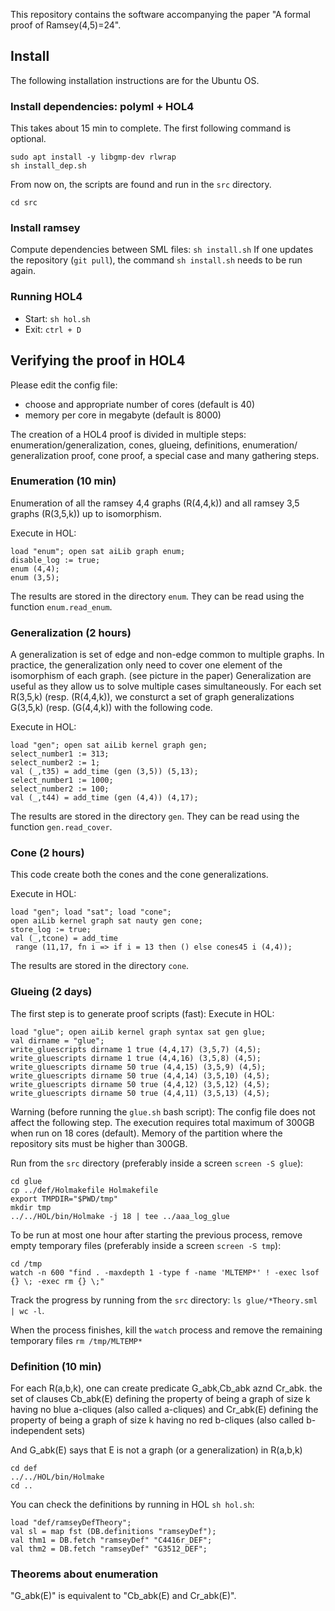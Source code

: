 This repository contains the software accompanying the paper 
"A formal proof of Ramsey(4,5)=24". 

## Install
The following installation instructions are for the Ubuntu OS.


### Install dependencies: polyml + HOL4
This takes about 15 min to complete. The first following command is optional.
``` 
sudo apt install -y libgmp-dev rlwrap
sh install_dep.sh
```

From now on, the scripts are found and run in the `src` directory.

``` 
cd src
```

### Install ramsey
Compute dependencies between SML files: `sh install.sh`
If one updates the repository (`git pull`), 
the command `sh install.sh` needs to be run again.

### Running HOL4
- Start: `sh hol.sh`
- Exit: `ctrl + D`

## Verifying the proof in HOL4
Please edit the config file: 
- choose and appropriate number of cores (default is 40)
- memory per core in megabyte (default is 8000)

The creation of a HOL4 proof is divided in multiple steps: 
enumeration/generalization, cones, glueing, definitions, enumeration/
generalization proof, cone proof, 
a special case and many gathering steps.

### Enumeration (10 min)
Enumeration of all the ramsey 4,4 graphs (R(4,4,k)) 
and all ramsey 3,5 graphs (R(3,5,k)) up to isomorphism.

Execute in HOL:
```
load "enum"; open sat aiLib graph enum;
disable_log := true;
enum (4,4);
enum (3,5);
```

The results are stored in the directory `enum`.
They can be read using the function `enum.read_enum`.

### Generalization (2 hours)
A generalization is set of edge and non-edge common to multiple graphs.
In practice, the generalization only need to cover 
one element of the isomorphism of each graph. (see picture in the paper)
Generalization are useful as they allow us to solve multiple cases 
simultaneously. For each set R(3,5,k) (resp. (R(4,4,k)), we consturct a set of 
graph generalizations G(3,5,k) (resp. (G(4,4,k)) with the following code.

Execute in HOL:
```
load "gen"; open sat aiLib kernel graph gen;
select_number1 := 313;
select_number2 := 1;
val (_,t35) = add_time (gen (3,5)) (5,13);
select_number1 := 1000;
select_number2 := 100;
val (_,t44) = add_time (gen (4,4)) (4,17);
```

The results are stored in the directory `gen`. 
They can be read using the function `gen.read_cover`.

### Cone (2 hours)

This code create both the cones and the cone generalizations.

Execute in HOL:
```
load "gen"; load "sat"; load "cone";
open aiLib kernel graph sat nauty gen cone;
store_log := true;
val (_,tcone) = add_time 
 range (11,17, fn i => if i = 13 then () else cones45 i (4,4));
```

The results are stored in the directory `cone`. 

### Glueing (2 days)

The first step is to generate proof scripts (fast):
Execute in HOL:
```
load "glue"; open aiLib kernel graph syntax sat gen glue;
val dirname = "glue";
write_gluescripts dirname 1 true (4,4,17) (3,5,7) (4,5);
write_gluescripts dirname 1 true (4,4,16) (3,5,8) (4,5);
write_gluescripts dirname 50 true (4,4,15) (3,5,9) (4,5);
write_gluescripts dirname 50 true (4,4,14) (3,5,10) (4,5);
write_gluescripts dirname 50 true (4,4,12) (3,5,12) (4,5);
write_gluescripts dirname 50 true (4,4,11) (3,5,13) (4,5);
```

Warning (before running the `glue.sh` bash script): 
The config file does not affect the following step.
The execution requires total maximum of 300GB when run on 18 cores (default).
Memory of the partition where the repository sits must be higher than 300GB.

Run from the `src` directory (preferably inside a screen `screen -S glue`):
```
cd glue
cp ../def/Holmakefile Holmakefile
export TMPDIR="$PWD/tmp"
mkdir tmp
../../HOL/bin/Holmake -j 18 | tee ../aaa_log_glue
```

To be run at most one hour after starting the previous process,
remove empty temporary files (preferably inside a screen `screen -S tmp`):
```
cd /tmp
watch -n 600 "find . -maxdepth 1 -type f -name 'MLTEMP*' ! -exec lsof {} \; -exec rm {} \;"
```

Track the progress by running from the `src` directory: 
`ls glue/*Theory.sml | wc -l`.

When the process finishes, kill the `watch` process and remove the 
remaining temporary files `rm /tmp/MLTEMP*`

### Definition (10 min)
For each R(a,b,k), one can create predicate G\_abk,Cb\_abk aznd Cr\_abk.
the set of clauses Cb\_abk(E) defining the property 
of being a graph of size k having no blue a-cliques (also called a-cliques)
and Cr\_abk(E) defining the property of being a graph of size k 
having no red b-cliques (also called b-independent sets)

And G\_abk(E) says that E is not a graph (or a generalization) in R(a,b,k)



```
cd def
../../HOL/bin/Holmake 
cd ..
```

You can check the definitions by running in HOL ``sh hol.sh``:
```
load "def/ramseyDefTheory";
val sl = map fst (DB.definitions "ramseyDef");
val thm1 = DB.fetch "ramseyDef" "C4416r_DEF";
val thm2 = DB.fetch "ramseyDef" "G3512_DEF";
```


### Theorems about enumeration
"G\_abk(E)" is equivalent to "Cb\_abk(E) and Cr\_abk(E)".










 

